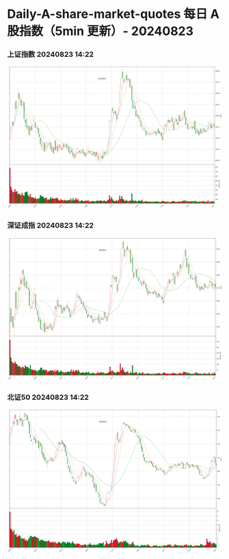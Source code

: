 
# Daily-A-share-market-quotes 每日 A 股指数（5min 更新）- 20240823

### 上证指数 20240823 14:22
![](./fig/2024/8/20240823-sh000001.png)

### 深证成指 20240823 14:22
![](./fig/2024/8/20240823-sz399001.png)

### 北证50 20240823 14:22
![](./fig/2024/8/20240823-bj899050.png)
